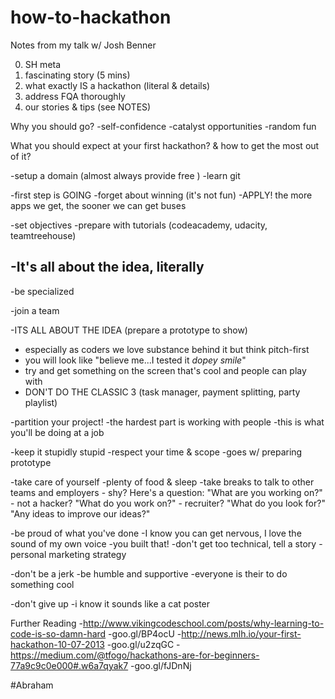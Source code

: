 # how-to-hackathon
Notes from my talk w/ Josh Benner

0) SH meta
1) fascinating story (5 mins)
2) what exactly IS a hackathon (literal & details)
3) address FQA thoroughly
4) our stories & tips (see NOTES)

Why you should go?
 -self-confidence
 -catalyst opportunities
 -random fun


What you should expect at your first hackathon? & how to get the most out of it?
 
-setup a domain (almost always provide free )
-learn git

-first step is GOING
   -forget about winning (it's not fun)
   -APPLY! the more apps we get, the sooner we can get buses

-set objectives
   -prepare with tutorials (codeacademy, udacity, teamtreehouse)
 
 -It's all about the idea, literally
   - 

-be specialized
 
-join a team
 
-ITS ALL ABOUT THE IDEA (prepare a prototype to show)
   - especially as coders we love substance behind it but think pitch-first
   - you will look like "believe me...I tested it *dopey smile*"
   - try and get something on the screen that's cool and people can play with
   - DON'T DO THE CLASSIC 3 (task manager, payment splitting, party playlist)
 
-partition your project!
   -the hardest part is working with people
   -this is what you'll be doing at a job
 
-keep it stupidly stupid
   -respect your time & scope
   -goes w/ preparing prototype
 
-take care of yourself
   -plenty of food & sleep
   -take breaks to talk to other teams and employers
      - shy? Here's a question: "What are you working on?"
      - not a hacker? "What do you work on?"
      - recruiter? "What do you look for?" "Any ideas to improve our ideas?"
 
-be proud of what you've done
   -I know you can get nervous, I love the sound of my own voice
   -you built that!
   -don't get too technical, tell a story
   -personal marketing strategy
 
-don't be a jerk
   -be humble and supportive
   -everyone is their to do something cool
 
-don't give up
   -i know it sounds like a cat poster


Further Reading
 -http://www.vikingcodeschool.com/posts/why-learning-to-code-is-so-damn-hard
   -goo.gl/BP4ocU
 -http://news.mlh.io/your-first-hackathon-10-07-2013
   -goo.gl/u2zqGC
 -https://medium.com/@tfogo/hackathons-are-for-beginners-77a9c9c0e000#.w6a7qyak7
   -goo.gl/fJDnNj

#Abraham
